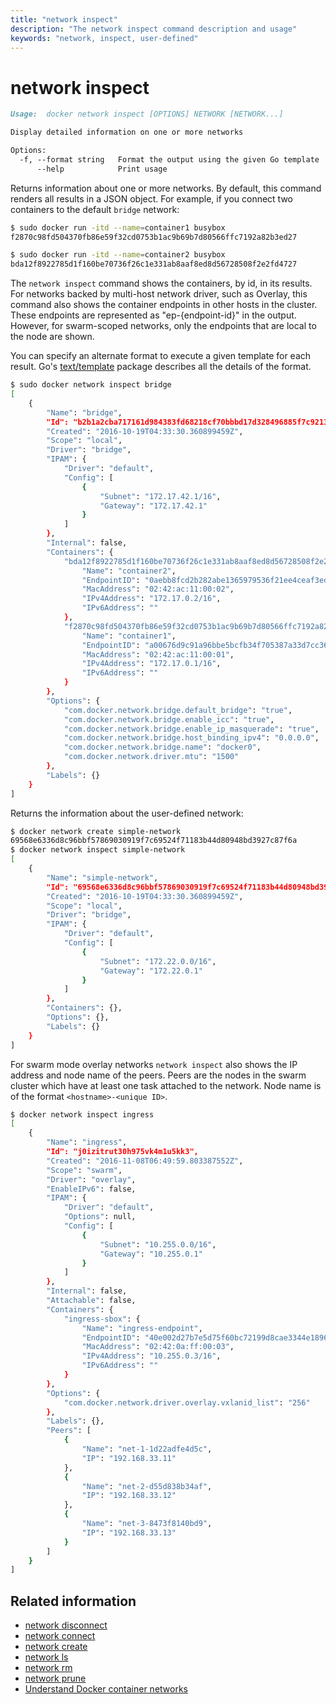 ```yaml
---
title: "network inspect"
description: "The network inspect command description and usage"
keywords: "network, inspect, user-defined"
---
```


<!-- This file is maintained within the docker/docker Github
     repository at https://github.com/docker/docker/. Make all
     pull requests against that repo. If you see this file in
     another repository, consider it read-only there, as it will
     periodically be overwritten by the definitive file. Pull
     requests which include edits to this file in other repositories
     will be rejected.
-->

# network inspect

```markdown
Usage:  docker network inspect [OPTIONS] NETWORK [NETWORK...]

Display detailed information on one or more networks

Options:
  -f, --format string   Format the output using the given Go template
      --help            Print usage
```

Returns information about one or more networks. By default, this command renders all results in a JSON object. For example, if you connect two containers to the default `bridge` network:

```bash
$ sudo docker run -itd --name=container1 busybox
f2870c98fd504370fb86e59f32cd0753b1ac9b69b7d80566ffc7192a82b3ed27

$ sudo docker run -itd --name=container2 busybox
bda12f8922785d1f160be70736f26c1e331ab8aaf8ed8d56728508f2e2fd4727
```

The `network inspect` command shows the containers, by id, in its
results. For networks backed by multi-host network driver, such as Overlay,
this command also shows the container endpoints in other hosts in the
cluster. These endpoints are represented as "ep-{endpoint-id}" in the output.
However, for swarm-scoped networks, only the endpoints that are local to the
node are shown.

You can specify an alternate format to execute a given
template for each result. Go's
[text/template](http://golang.org/pkg/text/template/) package describes all the
details of the format.

```bash
$ sudo docker network inspect bridge
[
    {
        "Name": "bridge",
        "Id": "b2b1a2cba717161d984383fd68218cf70bbbd17d328496885f7c921333228b0f",
        "Created": "2016-10-19T04:33:30.360899459Z",
        "Scope": "local",
        "Driver": "bridge",
        "IPAM": {
            "Driver": "default",
            "Config": [
                {
                    "Subnet": "172.17.42.1/16",
                    "Gateway": "172.17.42.1"
                }
            ]
        },
        "Internal": false,
        "Containers": {
            "bda12f8922785d1f160be70736f26c1e331ab8aaf8ed8d56728508f2e2fd4727": {
                "Name": "container2",
                "EndpointID": "0aebb8fcd2b282abe1365979536f21ee4ceaf3ed56177c628eae9f706e00e019",
                "MacAddress": "02:42:ac:11:00:02",
                "IPv4Address": "172.17.0.2/16",
                "IPv6Address": ""
            },
            "f2870c98fd504370fb86e59f32cd0753b1ac9b69b7d80566ffc7192a82b3ed27": {
                "Name": "container1",
                "EndpointID": "a00676d9c91a96bbe5bcfb34f705387a33d7cc365bac1a29e4e9728df92d10ad",
                "MacAddress": "02:42:ac:11:00:01",
                "IPv4Address": "172.17.0.1/16",
                "IPv6Address": ""
            }
        },
        "Options": {
            "com.docker.network.bridge.default_bridge": "true",
            "com.docker.network.bridge.enable_icc": "true",
            "com.docker.network.bridge.enable_ip_masquerade": "true",
            "com.docker.network.bridge.host_binding_ipv4": "0.0.0.0",
            "com.docker.network.bridge.name": "docker0",
            "com.docker.network.driver.mtu": "1500"
        },
        "Labels": {}
    }
]
```

Returns the information about the user-defined network:

```bash
$ docker network create simple-network
69568e6336d8c96bbf57869030919f7c69524f71183b44d80948bd3927c87f6a
$ docker network inspect simple-network
[
    {
        "Name": "simple-network",
        "Id": "69568e6336d8c96bbf57869030919f7c69524f71183b44d80948bd3927c87f6a",
        "Created": "2016-10-19T04:33:30.360899459Z",
        "Scope": "local",
        "Driver": "bridge",
        "IPAM": {
            "Driver": "default",
            "Config": [
                {
                    "Subnet": "172.22.0.0/16",
                    "Gateway": "172.22.0.1"
                }
            ]
        },
        "Containers": {},
        "Options": {},
        "Labels": {}
    }
]
```

For swarm mode overlay networks `network inspect` also shows the IP address and node name
of the peers. Peers are the nodes in the swarm cluster which have at least one task attached
to the network. Node name is of the format `<hostname>-<unique ID>`.

```bash
$ docker network inspect ingress
[
    {
        "Name": "ingress",
        "Id": "j0izitrut30h975vk4m1u5kk3",
        "Created": "2016-11-08T06:49:59.803387552Z",
        "Scope": "swarm",
        "Driver": "overlay",
        "EnableIPv6": false,
        "IPAM": {
            "Driver": "default",
            "Options": null,
            "Config": [
                {
                    "Subnet": "10.255.0.0/16",
                    "Gateway": "10.255.0.1"
                }
            ]
        },
        "Internal": false,
        "Attachable": false,
        "Containers": {
            "ingress-sbox": {
                "Name": "ingress-endpoint",
                "EndpointID": "40e002d27b7e5d75f60bc72199d8cae3344e1896abec5eddae9743755fe09115",
                "MacAddress": "02:42:0a:ff:00:03",
                "IPv4Address": "10.255.0.3/16",
                "IPv6Address": ""
            }
        },
        "Options": {
            "com.docker.network.driver.overlay.vxlanid_list": "256"
        },
        "Labels": {},
        "Peers": [
            {
                "Name": "net-1-1d22adfe4d5c",
                "IP": "192.168.33.11"
            },
            {
                "Name": "net-2-d55d838b34af",
                "IP": "192.168.33.12"
            },
            {
                "Name": "net-3-8473f8140bd9",
                "IP": "192.168.33.13"
            }
        ]
    }
]
```

## Related information

* [network disconnect ](network_disconnect.md)
* [network connect](network_connect.md)
* [network create](network_create.md)
* [network ls](network_ls.md)
* [network rm](network_rm.md)
* [network prune](network_prune.md)
* [Understand Docker container networks](https://docs.docker.com/engine/userguide/networking/)
